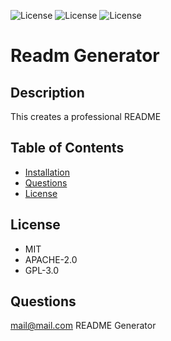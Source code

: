 
![License](https://img.shields.io/static/v1?label=License&message=MIT&color=BLUE) ![License](https://img.shields.io/static/v1?label=License&message=APACHE-2.0&color=BLUE) ![License](https://img.shields.io/static/v1?label=License&message=GPL-3.0&color=BLUE)
# Readm Generator

## Description

This creates a professional README

## Table of Contents

* [Installation](#installation)
* [Questions](#questions)
* [License](#license)

## License
* MIT 
* APACHE-2.0 
* GPL-3.0

## Questions
mail@mail.com README Generator

